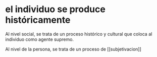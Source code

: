 # el individuo se produce históricamente
Al nivel social, se trata de un proceso histórico y cultural que coloca al individuo como agente supremo.

Al nivel de la persona, se trata de un proceso de [[subjetivacion]]